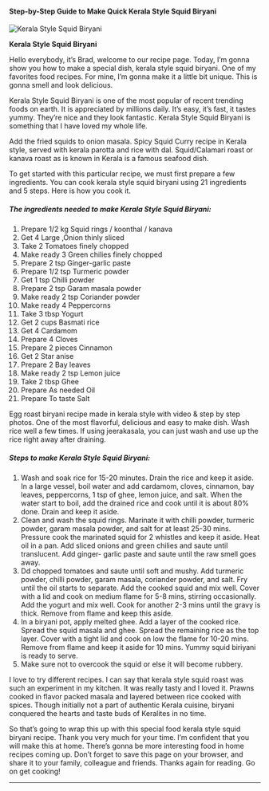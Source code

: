             

#### Step-by-Step Guide to Make Quick Kerala Style Squid Biryani

![Kerala Style Squid Biryani](https://img-global.cpcdn.com/recipes/93b5b027dafe5450/751x532cq70/kerala-style-squid-biryani-recipe-main-photo.jpg)

**Kerala Style Squid Biryani**

Hello everybody, it’s Brad, welcome to our recipe page. Today, I’m gonna show you how to make a special dish, kerala style squid biryani. One of my favorites food recipes. For mine, I’m gonna make it a little bit unique. This is gonna smell and look delicious.

Kerala Style Squid Biryani is one of the most popular of recent trending foods on earth. It is appreciated by millions daily. It’s easy, it’s fast, it tastes yummy. They’re nice and they look fantastic. Kerala Style Squid Biryani is something that I have loved my whole life.

Add the fried squids to onion masala. Spicy Squid Curry recipe in Kerala style, served with kerala parotta and rice with dal. Squid/Calamari roast or kanava roast as is known in Kerala is a famous seafood dish.

To get started with this particular recipe, we must first prepare a few ingredients. You can cook kerala style squid biryani using 21 ingredients and 5 steps. Here is how you cook it.

##### The ingredients needed to make Kerala Style Squid Biryani:

1.  Prepare 1/2 kg Squid rings / koonthal / kanava
2.  Get 4 Large ,Onion thinly sliced
3.  Take 2 Tomatoes finely chopped
4.  Make ready 3 Green chilies finely chopped
5.  Prepare 2 tsp Ginger-garlic paste
6.  Prepare 1/2 tsp Turmeric powder
7.  Get 1 tsp Chilli powder
8.  Prepare 2 tsp Garam masala powder
9.  Make ready 2 tsp Coriander powder
10.  Make ready 4 Peppercorns
11.  Take 3 tbsp Yogurt
12.  Get 2 cups Basmati rice
13.  Get 4 Cardamom
14.  Prepare 4 Cloves
15.  Prepare 2 pieces Cinnamon
16.  Get 2 Star anise
17.  Prepare 2 Bay leaves
18.  Make ready 2 tsp Lemon juice
19.  Take 2 tbsp Ghee
20.  Prepare As needed Oil
21.  Prepare To taste Salt

Egg roast biryani recipe made in kerala style with video & step by step photos. One of the most flavorful, delicious and easy to make dish. Wash rice well a few times. If using jeerakasala, you can just wash and use up the rice right away after draining.

##### Steps to make Kerala Style Squid Biryani:

1.  Wash and soak rice for 15-20 minutes. Drain the rice and keep it aside. In a large vessel, boil water and add cardamom, cloves, cinnamon, bay leaves, peppercorns, 1 tsp of ghee, lemon juice, and salt. When the water start to boil, add the drained rice and cook until it is about 80% done. Drain and keep it aside.
2.  Clean and wash the squid rings. Marinate it with chilli powder, turmeric powder, garam masala powder, and salt for at least 25-30 mins. Pressure cook the marinated squid for 2 whistles and keep it aside. Heat oil in a pan. Add sliced onions and green chilies and saute until translucent. Add ginger- garlic paste and saute until the raw smell goes away.
3.  Dd chopped tomatoes and saute until soft and mushy. Add turmeric powder, chilli powder, garam masala, coriander powder, and salt. Fry until the oil starts to separate. Add the cooked squid and mix well. Cover with a lid and cook on medium flame for 5-8 mins, stirring occasionally. Add the yogurt and mix well. Cook for another 2-3 mins until the gravy is thick. Remove from flame and keep this aside.
4.  In a biryani pot, apply melted ghee. Add a layer of the cooked rice. Spread the squid masala and ghee. Spread the remaining rice as the top layer. Cover with a tight lid and cook on low the flame for 10-20 mins. Remove from flame and keep it aside for 10 mins. Yummy squid biriyani is ready to serve.
5.  Make sure not to overcook the squid or else it will become rubbery.

I love to try different recipes. I can say that kerala style squid roast was such an experiment in my kitchen. It was really tasty and I loved it. Prawns cooked in flavor packed masala and layered between rice cooked with spices. Though initially not a part of authentic Kerala cuisine, biryani conquered the hearts and taste buds of Keralites in no time.

So that’s going to wrap this up with this special food kerala style squid biryani recipe. Thank you very much for your time. I’m confident that you will make this at home. There’s gonna be more interesting food in home recipes coming up. Don’t forget to save this page on your browser, and share it to your family, colleague and friends. Thanks again for reading. Go on get cooking!

* * *